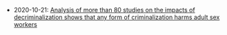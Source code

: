 - 2020-10-21: [Analysis of more than 80 studies on the impacts of decriminalization shows that any form of criminalization harms adult sex workers](https://web.archive.org/web/20201101143856/https://www.aclu.org/press-releases/aclu-analysis-finds-decriminalizing-sex-work-improves-public-health-and-public-safety)
